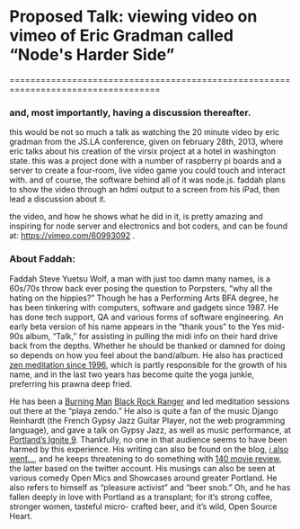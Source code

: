 # Proposed Talk: viewing video on vimeo of Eric Gradman called “Node's Harder Side” 
===================================================================================
### and, most importantly, having a discussion thereafter.

this would be not so much a talk as watching the 20 minute video by eric gradman from the JS.LA conference,
given on february 28th, 2013, where eric talks about his creation of the virsix project at a hotel in
washington state. this was a project done with a number of raspberry pi boards and a server to create
a four-room, live video game you could touch and interact with. and of course, the software behind all of
it was node.js. faddah plans to show the video through an hdmi output to a screen from his iPad, then
lead a discussion about it.

the video, and how he shows what he did in it, is pretty amazing and inspiring for node server and electronics
and bot coders, and can be found at:  https://vimeo.com/60993092 .

### About Faddah:
Faddah Steve Yuetsu Wolf, a man with just too damn many names, is a 60s/70s throw back ever posing the 
question to Porpsters, “why all the hating on the hippies?” Though he has a Performing Arts BFA degree, 
he has been tinkering with computers, software and gadgets since 1987. He has done tech support, QA and 
various forms of software engineering. An early beta version of his name appears in the “thank yous” to 
the Yes mid-90s album, “Talk,” for assisting in pulling the midi info on their hard drive back from the 
depths. Whether he should be thanked or damned for doing so depends on how you feel about the band/album. 
He also has practiced [zen meditation since 1996](http://www.amazon.com/What-Is-Zen-Alan-Watts/dp/1577311671), 
which is partly responsible for the growth of his name, and in the last two years has become quite the 
yoga junkie, preferring his prawna deep fried.

He has been a [Burning Man](http://burningman.com/) [Black Rock Ranger](http://www.rangers.org/) and led 
meditation sessions out there at the “playa zendo.”  He also is quite a fan of the music Django Reinhardt 
(the French Gypsy Jazz Guitar Player, not the web programming language), and gave a talk on Gypsy Jazz, 
as well as music performance, at [Portland’s Ignite 9](http://www.youtube.com/watch?v=LuWCtrzzllg). 
Thankfully, no one in that audience seems to have been harmed by this experience. His writing can also be 
found on the blog, [i also went...](http://ialsowent.com), and he keeps threatening to do something with [140 movie review](http://140moviereview.com), 
the latter based on the twitter account. His musings can also be seen at various comedy Open Mics and Showcases 
around greater Portland. He also refers to himself as “pleasure activist” and “beer snob.” Oh, and he has 
fallen deeply in love with Portland as a transplant; for it’s strong coffee, stronger women, tasteful micro-
crafted beer, and it’s wild, Open Source Heart.  